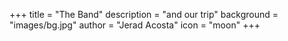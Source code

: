 +++
title = "The Band"
description = "and our trip"
background = "images/bg.jpg"
author = "Jerad Acosta"
icon = "moon"
+++